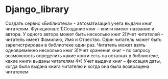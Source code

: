 # Django_library

Создать сервис «Библиотека» - автоматизация учета выдачи книг читателям. 
Функционал: 
1)Создание книг – книги имеют название и автора. У одного автора может быть несколько книг 
2)Учет читателей – читатель имеет Фамилию, Имя и Отчество. Один читатель может быть 
зарегистрирован в библиотеке один раз. Читатель может взять одновременно несколько книг 
3)Учет хранения книг – по запросу возможность определить какие книги есть на остатках в библиотеке, какие книги выданы читателям
4*) Учет выдачи книг – фиксация даты, когда была выдана книга читателю и когда она была возвращена читателем
